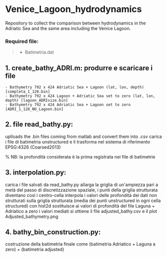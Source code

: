 # Venice_Lagoon_hydrodynamics

Repository to collect the comparison between hydrodynamics in the Adriatic Sea and the same area including the Venice Lagoon.

### Required file: 
>- Batimetria.dat


## 1. create_bathy_ADRI.m: produrre e scaricare i file

    - Bathymetry 792 x 424 Adriatic Sea + Lagoon (lat, lon, depth) [completa_1_128.bin]
    - Bathymetry 792 x 424 Lagoon + Adriatic Sea set to zero (lat, lon, depth) [lagoon_ADRIsize.bin]
    - Bathymetry 792 x 424 Adriatic Sea + Lagoon set to zero [ADRI_1_128_NO_Lagoon.bin]

## 2. file read_bathy.py: 

uplloads the .bin files coming from matlab and convert them into .csv
carica i file di batimetria unstructured e li trasforma nel sistema di riferimento EPSG:4326 (Coarsed2013) 

% NB: la profondità considerata è la prima registrata nei file di batimetrie

## 3. interpolation.py:

carica i file salvati da read_bathy.py
allarga la griglia di un'ampiezza pari a metà del passo di discretizzazione spaziale, i punti della griglia strutturata diventano così i centro-cella
interpola i valori delle profondità dei dati non strutturati sulla griglia strutturata (media dei punti unstructured in ogni cella structured) con hist2d
sostituisce ai valori di profondità del file Laguna + Adriatico a zero i valori mediati
si ottiene il file adjusted_bathy.csv e il plot Adjusted_bathymetry.png

## 4. bathy_bin_construction.py:

costruzione della batimetria finale come (batimetria Adriatico + Laguna a zero) + (batimetria adjusted)
